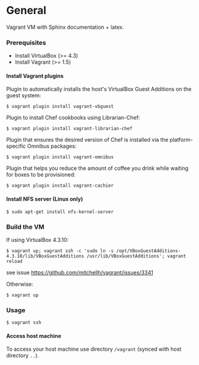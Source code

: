 # General

Vagrant VM with Sphinx documentation + latex.

### Prerequisites

* Install VirtualBox (>= 4.3)
* Install Vagrant (>= 1.5)

#### Install Vagrant plugins

Plugin to automatically installs the host's VirtualBox Guest Additions on the guest system:
``` 
$ vagrant plugin install vagrant-vbguest
```

Plugin to install Chef cookbooks using Librarian-Chef:
```
$ vagrant plugin install vagrant-librarian-chef
```

Plugin that ensures the desired version of Chef is installed via the platform-specific Omnibus packages:
```
$ vagrant plugin install vagrant-omnibus
```

Plugin that helps you reduce the amount of coffee you drink while waiting for boxes to be provisioned:
```
$ vagrant plugin install vagrant-cachier
```

#### Install NFS server (Linux only)

```
$ sudo apt-get install nfs-kernel-server
```

### Build the VM

If using VirtualBox 4.3.10: 

```
$ vagrant up; vagrant ssh -c 'sudo ln -s /opt/VBoxGuestAdditions-4.3.10/lib/VBoxGuestAdditions /usr/lib/VBoxGuestAdditions'; vagrant reload
```

see issue https://github.com/mitchellh/vagrant/issues/3341

Otherwise:

```
$ vagrant up
```

### Usage

```
$ vagrant ssh
```

#### Access host machine

To access your host machine use directory ```/vagrant``` (synced with host directory ```..```).
